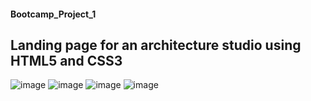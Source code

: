 #### Bootcamp_Project_1
## Landing page for an architecture studio using HTML5 and CSS3
![image](https://user-images.githubusercontent.com/96446933/182415424-2e5b966d-f790-41fa-94a1-ccccaf19ad37.png)
![image](https://user-images.githubusercontent.com/96446933/182416183-0f630313-552e-4994-ae28-a2b30d54a94d.png)
![image](https://user-images.githubusercontent.com/96446933/182416325-f3baf578-74f2-462d-bffe-977d8d1fb451.png)
![image](https://user-images.githubusercontent.com/96446933/182416429-cddd6347-c974-4919-99df-dd0564f4a019.png)
